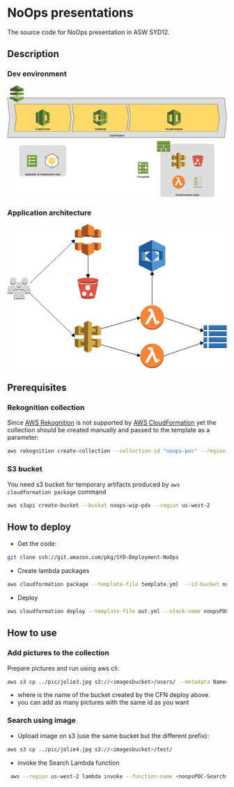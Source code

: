# NoOps presentations
The source code for NoOps presentation in ASW SYD12.

## Description
### Dev environment
![Env](images/env.png)

### Application architecture
![App](images/arch.png)

## Prerequisites
### Rekognition collection
Since [AWS Rekognition](https://aws.amazon.com/rekognition/) is not supported by [AWS CloudFormation](https://aws.amazon.com/cloudformation/) yet the collection should be created manually and passed to the template as a parameter:
```bash
aws rekognition create-collection --collection-id "noops-poc" --region us-west-2
```

### S3 bucket
You need s3 bucket for temporary artifacts produced by `aws cloudformation package` command
```bash
aws s3api create-bucket --bucket noops-wip-pdx --region us-west-2
```

## How to deploy
* Get the code:
```bash
git clone ssh://git.amazon.com/pkg/SYD-Deployment-NoOps
```

* Create lambda packages
```bash
aws cloudformation package --template-file template.yml  --s3-bucket noops-wip-pdx  --output-template-file out.yml
```

* Deploy
```bash
aws cloudformation deploy --template-file out.yml --stack-name noopsPOC --capabilities CAPABILITY_IAM --region us-west-2
```


## How to use
### Add pictures to the collection
Prepare pictures and run using aws cli:
```bash
aws s3 cp ../pic/jolie3.jpg s3://<imagesbucket>/users/ --metadata Name=Angelina,Surname=Jolie,id=whoknows@example.com
```
* where <imagesbucket> is the name of the bucket created by the CFN deploy above.
* you can add as many pictures with the same id as you want

### Search using image
* Upload image on s3 (use the same bucket but the different prefix):
```bash
aws s3 cp ../pic/jolie4.jpg s3://<imagesbucket>/test/
```
* invoke the Search Lambda function
```bash
 aws --region us-west-2 lambda invoke --function-name <noopsPOC-Search> --invocation-type RequestResponse --payload "{ \"bucket\": \"<imagesbucket>\", \"key\": \"test/jolie4.jpg\" }" test.txt
```
